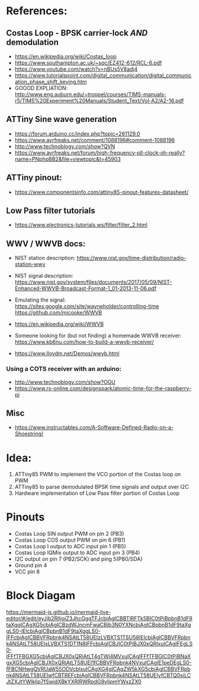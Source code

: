 # References:
## Costas Loop - BPSK carrier-lock _AND_ demodulation
* https://en.wikipedia.org/wiki/Costas_loop
* https://www.southampton.ac.uk/~sqc/EZ412-612/RCL-6.pdf
* https://www.youtube.com/watch?v=nBUs5V8adj4
* https://www.tutorialspoint.com/digital_communication/digital_communication_phase_shift_keying.htm
* GOOOD EXPLIATION: 
    http://www.eng.auburn.edu/~troppel/courses/TIMS-manuals-r5/TIMS%20Experiment%20Manuals/Student_Text/Vol-A2/A2-16.pdf

## ATTiny Sine wave generation
* https://forum.arduino.cc/index.php?topic=261129.0
* https://www.avrfreaks.net/comment/1088196#comment-1088196
* http://www.technoblogy.com/show?QVN
* https://www.avrfreaks.net/forum/high-frequency-pll-clock-oh-really?name=PNphpBB2&file=viewtopic&t=45903

## ATTiny pinout:
* https://www.componentsinfo.com/attiny85-pinout-features-datasheet/

## Low Pass filter tutorials
* https://www.electronics-tutorials.ws/filter/filter_2.html

## WWV / WWVB docs:
* NIST station description: 
    https://www.nist.gov/time-distribution/radio-station-wwv
* NIST signal description: 
    https://www.nist.gov/system/files/documents/2017/05/09/NIST-Enhanced-WWVB-Broadcast-Format-1_01-2013-11-06.pdf

* Emulating the signal: https://sites.google.com/site/wayneholder/controlling-time
    https://github.com/micooke/WWVB
* https://en.wikipedia.org/wiki/WWVB
* Someone looking for (but not finding) a homemade WWVB receiver: 
    https://www.kb6nu.com/how-to-build-a-wwvb-receiver/
* https://www.lloydm.net/Demos/wwvb.html

### Using a COTS receiver with an arduino: 
* http://www.technoblogy.com/show?OGU
* https://www.rs-online.com/designspark/atomic-time-for-the-raspberry-pi

## Misc
* https://www.instructables.com/A-Software-Defined-Radio-on-a-Shoestring/


# Idea:
1) ATTiny85 PWM to implement the VCO portion of the Costas loop on PWM
2) ATTiny85 to parse demodulated BPSK time signals and output over I2C
3) Hardware implementation of Low Pass filter portion of Costas Loop


# Pinouts
*  Costas Loop SIN output PWM on pin 2 (PB3)
*  Costas Loop COS output PWM on pin 6 (PB1)
*  Costas Loop I output to ADC input pin 1 (PB5)
*  Costas Loop IQMix output to ADC input pin 3 (PB4)
*  I2C output on pin 7 (PB2/SCK) and ping 5(PB0/SDA)
*  Ground pin 4
*  VCC pin 8


# Block Diagam
https://mermaid-js.github.io/mermaid-live-editor/#/edit/eyJjb2RlIjoiZ3JhcGggTFJcbiAgICBBTlRFTk5BIC0tPiBpbnB1dF9taXggICAgXG5cbiAgICBzdWJncmFwaCBjb3N0YXNcbiAgICBpbnB1dF9taXggLS0-IElcbiAgICBpbnB1dF9taXggLS0-IFFcbiAgICBBVFRpbnk4NSAtLT58UEIzLVBXTS1TSU58IElcbiAgICBBVFRpbnk4NSAtLT58UEIxLVBXTS1DT1N8IFFcbiAgICBJIC0tPiBJX0xQRlxuICAgIFEgLS0-IFFfTFBGXG5cbiAgICBJX0xQRiAtLT4gTWl4MVxuICAgIFFfTFBGIC0tPiBNaXgxXG5cbiAgICBJX0xQRiAtLT58UEI1fCBBVFRpbnk4NVxuICAgIE1peDEgLS0-fFBCNHwgQVRUaW55ODVcblxuICAgXG4gICAgZW5kXG5cbiAgICBBVFRpbnk4NSAtLT58UEIwfCBTREFcbiAgICBBVFRpbnk4NSAtLT58UEIyfCBTQ0siLCJtZXJtYWlkIjp7fSwidXBkYXRlRWRpdG9yIjpmYWxzZX0